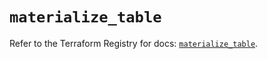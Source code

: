 # `materialize_table`

Refer to the Terraform Registry for docs: [`materialize_table`](https://registry.terraform.io/providers/materializeinc/materialize/0.9.1/docs/resources/table).
